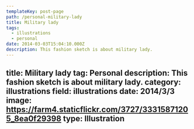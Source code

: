```yaml
---
templateKey: post-page
path: /personal-military-lady
title: Military lady
tags:
  - illustrations
  - personal
date: 2014-03-03T15:04:10.000Z
description: This fashion sketch is about military lady.
---
```


title: Military lady
tag: Personal
description: This fashion sketch is about military lady.
category: illustrations
field: illustrations
date: 2014/3/3
image: https://farm4.staticflickr.com/3727/33315871205_8ea0f29398
type: Illustration
---
